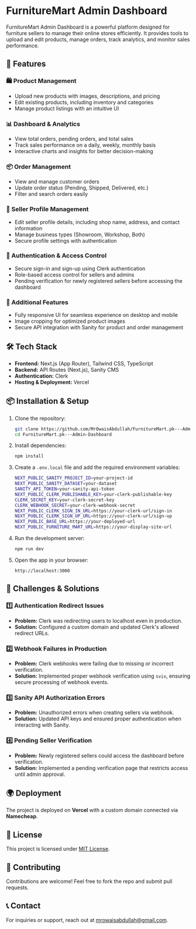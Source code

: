 # FurnitureMart Admin Dashboard

FurnitureMart Admin Dashboard is a powerful platform designed for furniture sellers to manage their online stores efficiently. It provides tools to upload and edit products, manage orders, track analytics, and monitor sales performance.

## 🚀 Features

### 🛍️ Product Management
- Upload new products with images, descriptions, and pricing
- Edit existing products, including inventory and categories
- Manage product listings with an intuitive UI

### 📊 Dashboard & Analytics
- View total orders, pending orders, and total sales
- Track sales performance on a daily, weekly, monthly basis
- Interactive charts and insights for better decision-making

### 📦 Order Management
- View and manage customer orders
- Update order status (Pending, Shipped, Delivered, etc.)
- Filter and search orders easily

### 👤 Seller Profile Management
- Edit seller profile details, including shop name, address, and contact information
- Manage business types (Showroom, Workshop, Both)
- Secure profile settings with authentication

### 🔐 Authentication & Access Control
- Secure sign-in and sign-up using Clerk authentication
- Role-based access control for sellers and admins
- Pending verification for newly registered sellers before accessing the dashboard

### 📌 Additional Features
- Fully responsive UI for seamless experience on desktop and mobile
- Image cropping for optimized product images
- Secure API integration with Sanity for product and order management

## 🛠️ Tech Stack

- **Frontend:** Next.js (App Router), Tailwind CSS, TypeScript
- **Backend:** API Routes (Next.js), Sanity CMS
- **Authentication:** Clerk
- **Hosting & Deployment:** Vercel

## 📦 Installation & Setup

1. Clone the repository:
   ```sh
   git clone https://github.com/MrOwaisAbdullah/FurnitureMart.pk---Admin-Dashboard.git
   cd FurnitureMart.pk---Admin-Dashboard
   ```
2. Install dependencies:
   ```sh
   npm install
   ```
3. Create a `.env.local` file and add the required environment variables:
   ```sh
   NEXT_PUBLIC_SANITY_PROJECT_ID=your-project-id
   NEXT_PUBLIC_SANITY_DATASET=your-dataset
   SANITY_API_TOKEN=your-sanity-api-token
   NEXT_PUBLIC_CLERK_PUBLISHABLE_KEY=your-clerk-publishable-key
   CLERK_SECRET_KEY=your-clerk-secret-key
   CLERK_WEBHOOK_SECRET=your-clerk-webhook-secret
   NEXT_PUBLIC_CLERK_SIGN_IN_URL=https://your-clerk-url/sign-in
   NEXT_PUBLIC_CLERK_SIGN_UP_URL=https://your-clerk-url/sign-up
   NEXT_PUBLIC_BASE_URL=https://your-deployed-url
   NEXT_PUBLIC_FURNITURE_MART_URL=https://your-display-site-url
   ```
4. Run the development server:
   ```sh
   npm run dev
   ```
5. Open the app in your browser:
   ```
   http://localhost:3000
   ```

## 🚧 Challenges & Solutions

### 1️⃣ **Authentication Redirect Issues**
- **Problem:** Clerk was redirecting users to localhost even in production.
- **Solution:** Configured a custom domain and updated Clerk's allowed redirect URLs.

### 2️⃣ **Webhook Failures in Production**
- **Problem:** Clerk webhooks were failing due to missing or incorrect verification.
- **Solution:** Implemented proper webhook verification using `svix`, ensuring secure processing of webhook events.

### 3️⃣ **Sanity API Authorization Errors**
- **Problem:** Unauthorized errors when creating sellers via webhook.
- **Solution:** Updated API keys and ensured proper authentication when interacting with Sanity.

### 4️⃣ **Pending Seller Verification**
- **Problem:** Newly registered sellers could access the dashboard before verification.
- **Solution:** Implemented a pending verification page that restricts access until admin approval.

## 🌍 Deployment
The project is deployed on **Vercel** with a custom domain connected via **Namecheap**.

## 📜 License
This project is licensed under [MIT License](LICENSE).

## 🤝 Contributing
Contributions are welcome! Feel free to fork the repo and submit pull requests.

## 📞 Contact
For inquiries or support, reach out at [mrowaisabdullah@gmail.com](mailto:mrowaisabdullah@gmail.com).
